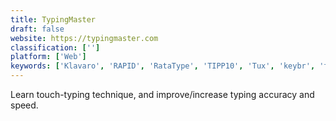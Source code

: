 ```yaml
---
title: TypingMaster
draft: false 
website: https://typingmaster.com
classification: ['']
platform: ['Web']
keywords: ['Klavaro', 'RAPID', 'RataType', 'TIPP10', 'Tux', 'keybr', 'typing.io']
---
```

Learn touch-typing technique, and improve/increase typing accuracy and speed.